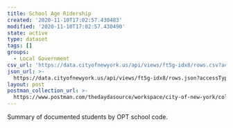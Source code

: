 ```yaml
---
title: School Age Ridership
created: '2020-11-10T17:02:57.430483'
modified: '2020-11-10T17:02:57.430490'
state: active
type: dataset
tags: []
groups:
  - Local Government
csv_url: 'https://data.cityofnewyork.us/api/views/ft5g-idx8/rows.csv?accessType=DOWNLOAD'
json_url: >-
  https://data.cityofnewyork.us/api/views/ft5g-idx8/rows.json?accessType=DOWNLOAD
layout: post
postman_collection_url: >-
  https://www.postman.com/thedaydasource/workspace/city-of-new-york/collection/15909983-2b70a750-ddea-4740-b7b5-06b8690f0998
---
```

Summary of documented students by OPT school code.
